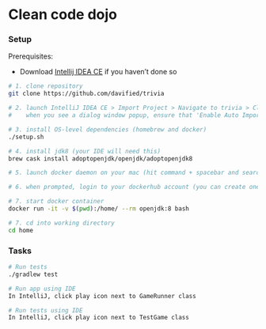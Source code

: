 # Clean code dojo

### Setup

Prerequisites:
- Download [Intellij IDEA CE](https://www.jetbrains.com/idea/download/index.html#section=mac) if you haven’t done so

```sh
# 1. clone repository
git clone https://github.com/davified/trivia

# 2. launch IntelliJ IDEA CE > Import Project > Navigate to trivia > Click build.gradle > Open
#    when you see a dialog window popup, ensure that 'Enable Auto Import' is checked 

# 3. install OS-level dependencies (homebrew and docker)
./setup.sh

# 4. install jdk8 (your IDE will need this)
brew cask install adoptopenjdk/openjdk/adoptopenjdk8

# 5. launch docker daemon on your mac (hit command + spacebar and search for "Docker")

# 6. when prompted, login to your dockerhub account (you can create one for free if you don't have one)

# 7. start docker container
docker run -it -v $(pwd):/home/ --rm openjdk:8 bash

# 7. cd into working directory 
cd home 
```

### Tasks

```sh
# Run tests
./gradlew test

# Run app using IDE
In IntelliJ, click play icon next to GameRunner class

# Run tests using IDE
In IntelliJ, click play icon next to TestGame class 
```